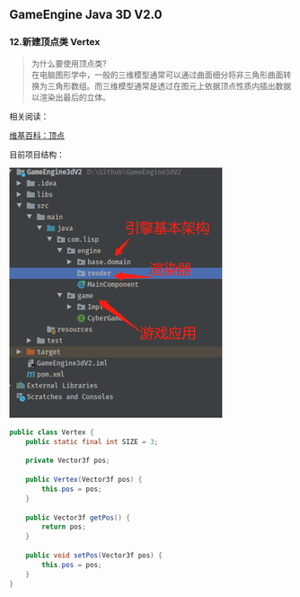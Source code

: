 ## GameEngine Java 3D V2.0

### 12.新建顶点类 Vertex

> 为什么要使用顶点类?   
> 在电脑图形学中，一般的三维模型通常可以通过曲面细分将非三角形曲面转换为三角形数组。而三维模型通常是透过在图元上依据顶点性质内插出数据以渲染出最后的立体。

相关阅读：

[维基百科：顶点](https://zh.wikipedia.org/wiki/%E9%A0%82%E9%BB%9E_(%E9%9B%BB%E8%85%A6%E5%9C%96%E5%AD%B8))

目前项目结构：

![引擎架构](./pic/12.1.png)


```java
public class Vertex {
    public static final int SIZE = 3;

    private Vector3f pos;

    public Vertex(Vector3f pos) {
        this.pos = pos;
    }

    public Vector3f getPos() {
        return pos;
    }

    public void setPos(Vector3f pos) {
        this.pos = pos;
    }
}

```
